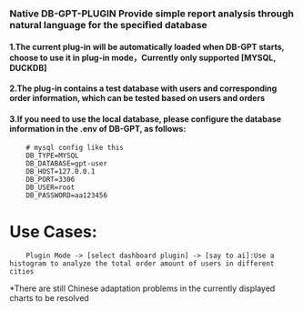 ### Native DB-GPT-PLUGIN Provide simple report analysis through natural language for the specified database

#### 1.The current plug-in will be automatically loaded when DB-GPT starts, choose to use it in plug-in mode，Currently only supported [MYSQL, DUCKDB]
#### 2.The plug-in contains a test database with users and corresponding order information, which can be tested based on users and orders
#### 3.If you need to use the local database, please configure the database information in the .env of DB-GPT, as follows:
```
    # mysql config like this
    DB_TYPE=MYSQL
    DB_DATABASE=gpt-user
    DB_HOST=127.0.0.1
    DB_PORT=3306
    DB_USER=root
    DB_PASSWORD=aa123456
```
# Use Cases:
```
    Plugin Mode -> [select dashboard plugin] -> [say to ai]:Use a histogram to analyze the total order amount of users in different cities
```

*There are still Chinese adaptation problems in the currently displayed charts to be resolved